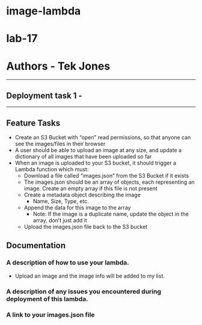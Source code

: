 # image-lambda
# lab-17

# Authors - Tek Jones
---

## Deployment task 1 - 

---

## Feature Tasks
- Create an S3 Bucket with “open” read permissions, so that anyone can see the images/files in their browser
- A user should be able to upload an image at any size, and update a dictionary of all images that have been uploaded so far
- When an image is uploaded to your S3 bucket, it should trigger a Lambda function which must:
    * Download a file called “images.json” from the S3 Bucket if it exists
    * The images.json should be an array of objects, each representing an image. Create an empty array if this file is not present
    * Create a metadata object describing the image
        - Name, Size, Type, etc.
    * Append the data for this image to the array
        - Note: If the image is a duplicate name, update the object in the array, don’t just add it
    * Upload the images.json file back to the S3 bucket


## Documentation
### A description of how to use your lambda.
- Upload an image and the image info will be added to my list.

### A description of any issues you encountered during deployment of this lambda.

### A link to your images.json file

